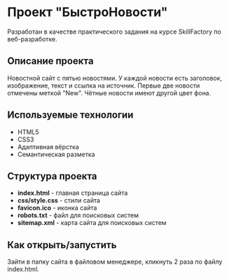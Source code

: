 # Проект "БыстроНовости"

Разработан в качестве практического задания на курсе SkillFactory по веб-разработке.

## Описание проекта

Новостной сайт с пятью новостями. У каждой новости есть заголовок, изображение, текст и ссылка на источник.
Первые две новости отмечены меткой "New". Чётные новости имеют другой цвет фона.

## Используемые технологии

* HTML5
* CSS3
* Адаптивная вёрстка
* Семантическая разметка

## Структура проекта

- **index.html** - главная страница сайта
- **css/style.css** - стили сайта
- **favicon.ico** - иконка сайта
- **robots.txt** - файл для поисковых систем
- **sitemap.xml** - карта сайта для поисковых систем

## Как открыть/запустить

Зайти в папку сайта в файловом менеджере, кликнуть 2 раза по файлу index.html. 